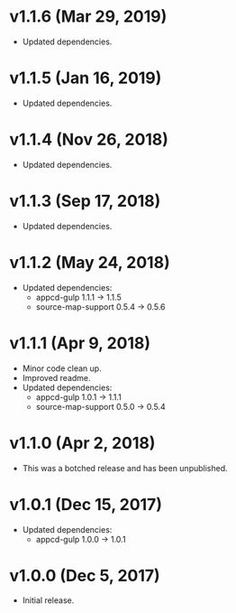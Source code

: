 # v1.1.6 (Mar 29, 2019)

 * Updated dependencies.

# v1.1.5 (Jan 16, 2019)

 * Updated dependencies.

# v1.1.4 (Nov 26, 2018)

 * Updated dependencies.

# v1.1.3 (Sep 17, 2018)

 * Updated dependencies.

# v1.1.2 (May 24, 2018)

 * Updated dependencies:
   - appcd-gulp 1.1.1 -> 1.1.5
   - source-map-support 0.5.4 -> 0.5.6

# v1.1.1 (Apr 9, 2018)

 * Minor code clean up.
 * Improved readme.
 * Updated dependencies:
   - appcd-gulp 1.0.1 -> 1.1.1
   - source-map-support 0.5.0 -> 0.5.4

# v1.1.0 (Apr 2, 2018)

 * This was a botched release and has been unpublished.

# v1.0.1 (Dec 15, 2017)

 * Updated dependencies:
   - appcd-gulp 1.0.0 -> 1.0.1

# v1.0.0 (Dec 5, 2017)

 - Initial release.
